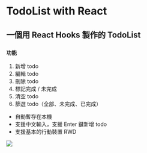 

# TodoList with React
## 一個用 React Hooks 製作的 TodoList

### `功能`

1. 新增 todo
2. 編輯 todo
3. 刪除 todo
4. 標記完成 / 未完成
5. 清空 todo
6. 篩選 todo（全部、未完成、已完成）


- 自動暫存在本機
- 支援中文輸入，支援 Enter 鍵新增 todo 
- 支援基本的行動裝置 RWD

![](../todolist-app/public/todolist-mobile_2021-09-15_16-19-18.png)

